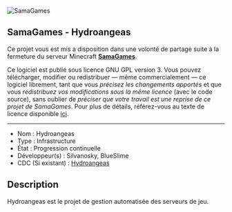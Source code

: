 ![SamaGames](https://assets.samagames.net/images/logo.png "SamaGames logo")

## SamaGames - Hydroangeas

Ce projet vous est mis a disposition dans une volonté de partage suite à la fermeture du serveur Minecraft [**SamaGames**](http://samagames.net).

Ce logiciel est publié sous licence GNU GPL version 3. Vous pouvez télécharger, modifier ou redistribuer — même commercialement — ce logiciel librement, tant que vous *précisez les changements apportés* et que vous *redistribuez vos modifications sous la même licence* (avec le code source), sans oublier de *préciser que votre travail est une reprise de ce projet de SamaGames*.
Pour plus de détails, référez-vous au texte de licence disponible [ici](LICENCE).

------------------------------------

- Nom : Hydroangeas
- Type : Infrastructure
- État : Progression continuelle
- Développeur(s) : Silvanosky, BlueSlime
- CDC (Si existant) : [Hydroangeas](https://end.samagames.net/ressources/hydroangeas.pdf)


## Description
Hydroangeas est le projet de gestion automatisée des serveurs de jeu.